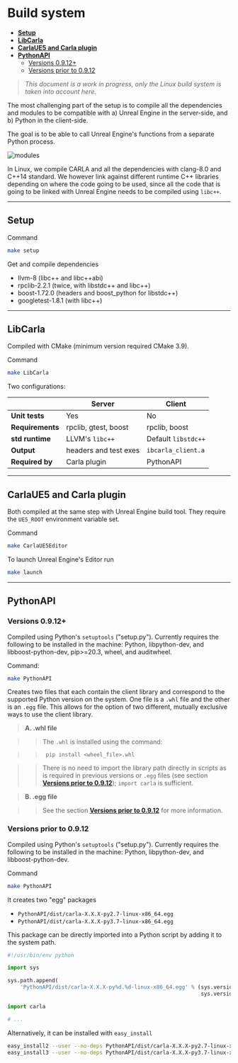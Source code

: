 # Build system

* [__Setup__](#setup)  
* [__LibCarla__](#libcarla)  
* [__CarlaUE5 and Carla plugin__](#CarlaUE5-and-carla-plugin)  
* [__PythonAPI__](#pythonapi)
    - [Versions 0.9.12+](#versions-0912)
    - [Versions prior to 0.9.12](#versions-prior-to-0912)

> _This document is a work in progress, only the Linux build system is taken into account here._

The most challenging part of the setup is to compile all the dependencies and modules to be compatible with a) Unreal Engine in the server-side, and b) Python in the client-side.

The goal is to be able to call Unreal Engine's functions from a separate Python process.

![modules](img/build_modules.jpg)

In Linux, we compile CARLA and all the dependencies with clang-8.0 and C++14 standard. We however link against different runtime C++ libraries depending on where the code going to be used, since all the code that is going to be linked with Unreal Engine needs to be compiled using `libc++`.

---
## Setup

Command

```sh
make setup
```

Get and compile dependencies

  * llvm-8 (libc++ and libc++abi)
  * rpclib-2.2.1 (twice, with libstdc++ and libc++)
  * boost-1.72.0 (headers and boost_python for libstdc++)
  * googletest-1.8.1 (with libc++)

---
## LibCarla

Compiled with CMake (minimum version required CMake 3.9).

Command

```sh
make LibCarla
```

Two configurations:


|  | Server | Client |
| ---------- | ---------- | ---------- |
| **Unit tests**        | Yes                   | No                    |
| **Requirements**      | rpclib, gtest, boost  | rpclib, boost         |
| **std runtime**       | LLVM's `libc++`       | Default `libstdc++`   |
| **Output**            | headers and test exes | `ibcarla_client.a`    |
| **Required by**       | Carla plugin          | PythonAPI             |



---
## CarlaUE5 and Carla plugin

Both compiled at the same step with Unreal Engine build tool. They require the `UE5_ROOT` environment variable set.

Command

```sh
make CarlaUE5Editor
```

To launch Unreal Engine's Editor run

```sh
make launch
```

---
## PythonAPI
### Versions 0.9.12+

Compiled using Python's `setuptools` ("setup.py"). Currently requires the following to be installed in the machine: Python, libpython-dev, and
libboost-python-dev, pip>=20.3, wheel, and auditwheel.

Command:

```sh
make PythonAPI
```

Creates two files that each contain the client library and correspond to the supported Python version on the system. One file is a `.whl` file and the other is an `.egg` file. This allows for the option of two different, mutually exclusive ways to use the client library. 

>__A. .whl file__

>>The `.whl` is installed using the command:

>>      pip install <wheel_file>.whl

>>There is no need to import the library path directly in scripts as is required in previous versions or `.egg` files (see section [__Versions prior to 0.9.12__](#versions-prior-to-0912)); `import carla` is sufficient.

>__B. .egg file__

>>See the section [__Versions prior to 0.9.12__](#versions-prior-to-0912) for more information.


### Versions prior to 0.9.12

Compiled using Python's `setuptools` ("setup.py"). Currently requires the following to be installed in the machine: Python, libpython-dev, and
libboost-python-dev.

Command

```sh
make PythonAPI
```

It creates two "egg" packages

  * `PythonAPI/dist/carla-X.X.X-py2.7-linux-x86_64.egg`
  * `PythonAPI/dist/carla-X.X.X-py3.7-linux-x86_64.egg`

This package can be directly imported into a Python script by adding it to the system path.

```python
#!/usr/bin/env python

import sys

sys.path.append(
    'PythonAPI/dist/carla-X.X.X-py%d.%d-linux-x86_64.egg' % (sys.version_info.major,
                                                             sys.version_info.minor))

import carla

# ...
```

Alternatively, it can be installed with `easy_install`

```sh
easy_install2 --user --no-deps PythonAPI/dist/carla-X.X.X-py2.7-linux-x86_64.egg
easy_install3 --user --no-deps PythonAPI/dist/carla-X.X.X-py3.7-linux-x86_64.egg
```
